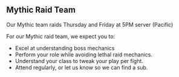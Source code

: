 ## Mythic Raid Team

Our Mythic team raids Thursday and Friday at 5PM server (Pacific)

For our Mythic raid team, we expect you to:
                
- Excel at understanding boss mechanics
- Perform your role while avoiding lethal raid mechanics.
- Understand your class to tweak your play per fight.
- Attend regularly, or let us know so we can find a sub.
